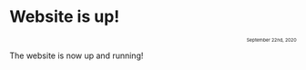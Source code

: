 #   Website is up!
<div align="right"><p style="font-size:8px">September 22nd, 2020</p></div>


The website is now up and running!

